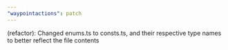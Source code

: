 ```yaml
---
"waypointactions": patch
---
```


(refactor): Changed enums.ts to consts.ts, and their respective type names to better reflect the file contents
